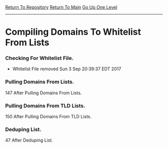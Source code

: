 [Return To Repository](https://github.com/deathbybandaid/piholeparser/)
[Return To Main](https://github.com/deathbybandaid/piholeparser/blob/master/RecentRunLogs/Mainlog.md)
[Go Up One Level](https://github.com/deathbybandaid/piholeparser/blob/master/RecentRunLogs/TopLevelScripts/40-Running-Initial-Tasks.md)
____________________________________
# Compiling Domains To Whitelist From Lists

### Checking For Whitelist File.
* Whitelist File removed Sun 3 Sep 20:39:37 EDT 2017
### Pulling Domains From Lists.
147 After Pulling Domains From Lists.
### Pulling Domains From TLD Lists.
150 After Pulling Domains From TLD Lists.
### Deduping List.
47 After Deduping List.
